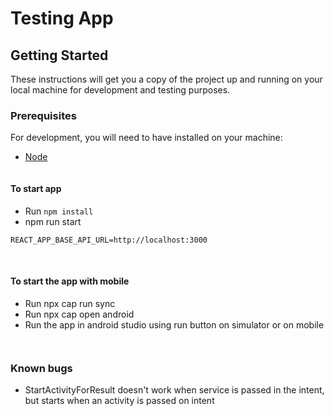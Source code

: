 # Testing App
## Getting Started

These instructions will get you a copy of the project up and running on your
local machine for development and testing purposes.

### Prerequisites

For development, you will need to have installed on your machine:

- [Node](https://nodejs.org)


  ```

#### To start app

- Run `npm install`
-  npm run start

```
REACT_APP_BASE_API_URL=http://localhost:3000
```

<br />

#### To start the app with mobile

- Run npx cap run sync
- Run npx cap open android
- Run the app in android studio using run button on simulator or on mobile
  ```
 
### Known bugs

- StartActivityForResult doesn't work when service is passed in the intent, but starts when an activity is passed on intent
